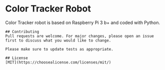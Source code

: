 # Color Tracker Robot

Color Tracker robot is based on Raspberry Pi 3 b+ and coded with Python.
```
## Contributing
Pull requests are welcome. For major changes, please open an issue first to discuss what you would like to change.

Please make sure to update tests as appropriate.

## License
[MIT](https://choosealicense.com/licenses/mit/)
